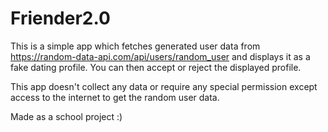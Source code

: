 # Friender2.0
 This is a simple app which fetches generated user data from https://random-data-api.com/api/users/random_user and displays it as a fake dating profile. You can then accept or reject the displayed profile.
 
 This app doesn't collect any data or require any special permission except access to the internet to get the random user data.
 
 Made as a school project :)
